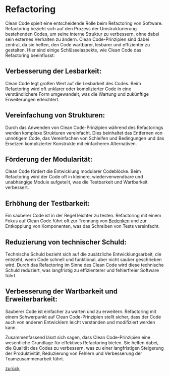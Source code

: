 # Refactoring

Clean Code spielt eine entscheidende Rolle beim Refactoring von Software. Refactoring bezieht sich auf den Prozess der
Umstrukturierung bestehenden Codes, um seine interne Struktur zu verbessern, ohne dabei sein externes Verhalten zu
ändern. Clean Code-Prinzipien sind dabei zentral, da sie helfen, den Code wartbarer, lesbarer und effizienter zu
gestalten. Hier sind einige Schlüsselaspekte, wie Clean Code das Refactoring beeinflusst:

## Verbesserung der Lesbarkeit:

   Clean Code legt großen Wert auf die Lesbarkeit des Codes. Beim Refactoring wird oft unklarer oder komplizierter Code
   in eine verständlichere Form umgewandelt, was die Wartung und zukünftige Erweiterungen erleichtert.

## Vereinfachung von Strukturen:

   Durch das Anwenden von Clean Code-Prinzipien während des Refactorings werden komplexe Strukturen vereinfacht. Dies
   beinhaltet das Entfernen von unnötigem Code, das Vereinfachen von Schleifen und Bedingungen und das Ersetzen
   komplizierter Konstrukte mit einfacheren Alternativen.

## Förderung der Modularität:

   Clean Code fördert die Entwicklung modularer Codeblöcke. Beim Refactoring wird der Code oft in kleinere,
   wiederverwendbare und unabhängige Module aufgeteilt, was die Testbarkeit und Wartbarkeit verbessert.

## Erhöhung der Testbarkeit:

   Ein sauberer Code ist in der Regel leichter zu testen. Refactoring mit einem Fokus auf Clean Code führt oft zur
   Trennung von [Bedenken](../Bedenken) und zur Entkopplung von Komponenten, was das Schreiben von Tests vereinfacht.

## Reduzierung von technischer Schuld:

   Technische Schuld bezieht sich auf die zusätzliche Entwicklungsarbeit, die entsteht, wenn Code schnell und
   funktional, aber nicht sauber geschrieben wird. Durch das Refactoring im Sinne des Clean Code wird diese technische
   Schuld reduziert, was langfristig zu effizienterer und fehlerfreier Software führt.

## Verbesserung der Wartbarkeit und Erweiterbarkeit:

   Sauberer Code ist einfacher zu warten und zu erweitern. Refactoring mit einem Schwerpunkt auf Clean Code-Prinzipien
   stellt sicher, dass der Code auch von anderen Entwicklern leicht verstanden und modifiziert werden kann.

Zusammenfassend lässt sich sagen, dass Clean Code-Prinzipien eine wesentliche Grundlage für effektives Refactoring
bieten. Sie helfen dabei, die Qualität des Codes zu verbessern, was zu einer langfristigen Steigerung der Produktivität,
Reduzierung von Fehlern und Verbesserung der Teamzusammenarbeit führt.

[zurück](../TheGoodPractices)